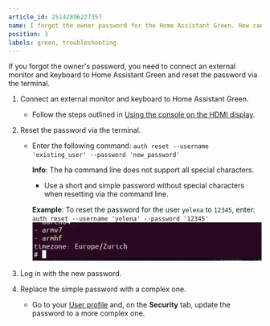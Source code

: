 ```yaml
---
article_id: 25142896227357
name: I forgot the owner password for the Home Assistant Green. How can I reset it?
position: 3
labels: green, troubleshooting
---
```


If you forgot the owner's password, you need to connect an external monitor and keyboard to Home Assistant Green and reset the password via the terminal.

1. Connect an external monitor and keyboard to Home Assistant Green.

   - Follow the steps outlined in [Using the console on the HDMI display](/guides/use-terminal/).

2. Reset the password via the terminal.

   - Enter the following command: `auth reset --username 'existing_user' --password 'new_password'`

     **Info**: The ha command line does not support all special characters.
     - Use a short and simple password without special characters when resetting via the command line.

     **Example**: To reset the password for the user `yelena` to `12345`, enter: `auth reset --username 'yelena' --password '12345'` ![Command Line Example](../../../static/img/green/home-assistant-cli.webp)

3.  Log in with the new password.

4.  Replace the simple password with a complex one.

    - Go to your [User profile](https://my.home-assistant.io/redirect/profile/) and, on the **Security** tab, update the password to a more complex one.

